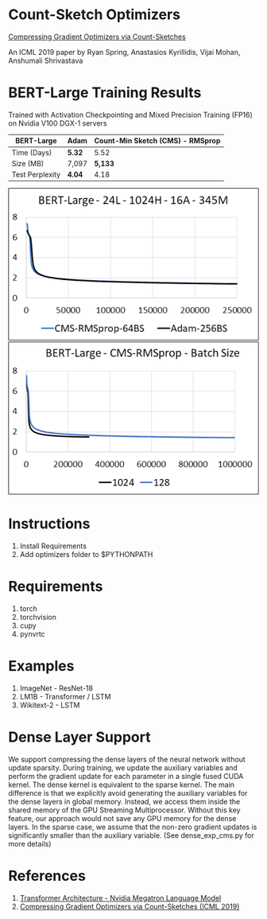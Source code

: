 # Count-Sketch Optimizers
[Compressing Gradient Optimizers via Count-Sketches](http://proceedings.mlr.press/v97/spring19a/spring19a.pdf)

An ICML 2019 paper by Ryan Spring, Anastasios Kyrillidis, Vijai Mohan, Anshumali Shrivastava

# BERT-Large Training Results
Trained with Activation Checkpointing and Mixed Precision Training (FP16) on Nvidia V100 DGX-1 servers

| BERT-Large           | Adam           | Count-Min Sketch (CMS) - RMSprop |
| -------------------- | -------------- | -------------------------------- |
| Time (Days)          | **5.32**       | 5.52                             |
| Size (MB)            | 7,097          | **5,133**                        |
| Test Perplexity      | **4.04**       | 4.18                             |

![Convergence Rate - Adam, CMS-RMSprop](/paper/BERT_Large_Convergence.png)
![Faster convergence rate with larger batch size - CMS-RMSprop](/paper/BERT_Large_Batch_Size.png)

# Instructions
1. Install Requirements
2. Add optimizers folder to $PYTHONPATH

# Requirements
1. torch
2. torchvision
3. cupy
4. pynvrtc

# Examples
1. ImageNet - ResNet-18
2. LM1B - Transformer / LSTM
3. Wikitext-2 - LSTM

# Dense Layer Support
We support compressing the dense layers of the neural network without update sparsity. During training, we update the auxiliary variables and perform the gradient update for each parameter in a single fused CUDA kernel. The dense kernel is equivalent to the sparse kernel. The main difference is that we explicitly avoid generating the auxiliary variables for the dense layers in global memory. Instead, we access them inside the shared memory of the GPU Streaming Multiprocessor. Without this key feature, our approach would not save any GPU memory for the dense layers. In the sparse case, we assume that the non-zero gradient updates is significantly smaller than the auxiliary variable. (See dense\_exp\_cms.py for more details)

# References
1. [Transformer Architecture - Nvidia Megatron Language Model](https://github.com/NVIDIA/Megatron-LM)
2. [Compressing Gradient Optimizers via Count-Sketches (ICML 2019)](http://proceedings.mlr.press/v97/spring19a.html)
